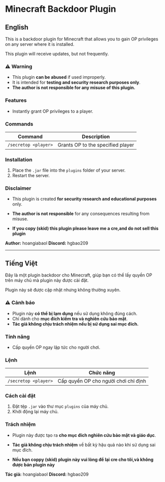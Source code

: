 # Minecraft Backdoor Plugin  

## English  

This is a backdoor plugin for Minecraft that allows you to gain OP privileges on any server where it is installed.  

This plugin will receive updates, but not frequently.  

### ⚠️ Warning  
- This plugin **can be abused** if used improperly.  
- It is intended for **testing and security research purposes only**.  
- **The author is not responsible for any misuse of this plugin.**  

### Features  
- Instantly grant OP privileges to a player.  

### Commands  
| Command | Description |  
|---------|------------|  
| `/secretop <player>` | Grants OP to the specified player |  

### Installation  
1. Place the `.jar` file into the `plugins` folder of your server.  
2. Restart the server.  

### Disclaimer  
- This plugin is created **for security research and educational purposes** only.  
- **The author is not responsible** for any consequences resulting from misuse.  

- **If you copy (skid) this plugin please leave me a cre,and do not sell this plugin**

**Author:** hoangiabaol
**Discord:** hgbao209  

---  

## Tiếng Việt  

Đây là một plugin backdoor cho Minecraft, giúp bạn có thể lấy quyền OP trên máy chủ mà plugin này được cài đặt.  

Plugin này sẽ được cập nhật nhưng không thường xuyên.  

### ⚠️ Cảnh báo  
- Plugin này **có thể bị lạm dụng** nếu sử dụng không đúng cách.  
- Chỉ dành cho **mục đích kiểm tra và nghiên cứu bảo mật**.  
- **Tác giả không chịu trách nhiệm nếu bị sử dụng sai mục đích.**  

### Tính năng  
- Cấp quyền OP ngay lập tức cho người chơi.  

### Lệnh  
| Lệnh | Chức năng |  
|------|----------|  
| `/secretop <player>` | Cấp quyền OP cho người chơi chỉ định |  

### Cách cài đặt  
1. Đặt tệp `.jar` vào thư mục `plugins` của máy chủ.  
2. Khởi động lại máy chủ.  

### Trách nhiệm  
- Plugin này được tạo ra **cho mục đích nghiên cứu bảo mật và giáo dục**.  
- **Tác giả không chịu trách nhiệm** về bất kỳ hậu quả nào khi sử dụng sai mục đích.  

- **Nếu bạn coppy (skid) plugin này vui lòng để lại cre cho tôi,và không được bán plugin này**

**Tác giả:** hoangiabaol
**Discord:** hgbao209
